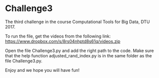 # Challenge3
The third challenge in the course Computational Tools for Big Data, DTU 2017. 

To run the file, get the videos from the following link: https://www.dropbox.com/s/8rs04nhptd8s61q/videos.zip

Open the file Challenge3.py and add the right path to the code. Make sure that the help function adjusted_rand_index.py is in the same folder as the file Challenge3.py. 

Enjoy and we hope you will have fun! 

